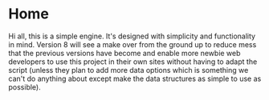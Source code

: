 # Home #
Hi all, this is a simple engine. It's designed with simplicity and functionality in mind. Version 8 will see a make over from the ground up to reduce mess that the previous versions have become and enable more newbie web developers to use this project in their own sites without having to adapt the script (unless they plan to add more data options which is something we can't do anything about except make the data structures as simple to use as possible).